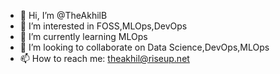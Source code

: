 - 👋 Hi, I’m @TheAkhilB
- 👀 I’m interested in FOSS,MLOps,DevOps
- 🌱 I’m currently learning MLOps
- 💞️ I’m looking to collaborate on Data Science,DevOps,MLOps
- 📫 How to reach me: theakhil@riseup.net

<!---
TheAkhilB/TheAkhilB is a ✨ special ✨ repository because its `README.md` (this file) appears on your GitHub profile.
You can click the Preview link to take a look at your changes.
--->
